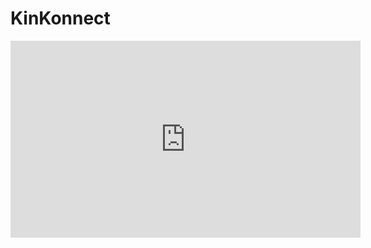 # KinKonnect

<iframe width="560" height="315" src="https://www.youtube.com/embed/euP6k95PC2E" frameborder="0" allowfullscreen></iframe>
